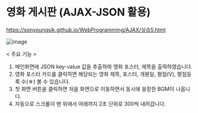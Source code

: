 # 영화 게시판 (AJAX-JSON 활용)

https://sonyoungsik.github.io/WebProgramming/AJAX/실습5.html

![image](https://user-images.githubusercontent.com/102119900/168915366-b67f3fed-c34c-4ec0-bff9-e146830331fc.png)

< 주요 기능 >

1. 메인화면에 JSON key-value 값을 추출하여 영화 포스터, 제목을 출력하였습니다.
2. 영화 포스터 카드를 클릭하면 해당되는 영화 제목, 포스터, 개봉일, 평점(V), 평점등록 수(☆) 볼 수 있습니다.
3. 첫 화면 버튼을 클릭하면 처음 화면으로 이동하면서 동시에 웅장한 BGM이 나옵니다.
4. 자동으로 스크롤이 맨 위에서 아래까지 2초 단위로 300씩 내려갑니다. 
